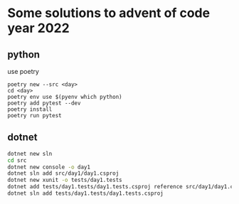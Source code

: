 # Some solutions to advent of code year 2022

## python

use poetry

```
poetry new --src <day>
cd <day>
poetry env use $(pyenv which python)
poetry add pytest --dev
poetry install
poetry run pytest
```

## dotnet

```bash
dotnet new sln
cd src
dotnet new console -o day1
dotnet sln add src/day1/day1.csproj
dotnet new xunit -o tests/day1.tests
dotnet add tests/day1.tests/day1.tests.csproj reference src/day1/day1.csproj
dotnet sln add tests/day1.tests/day1.tests.csproj

```
